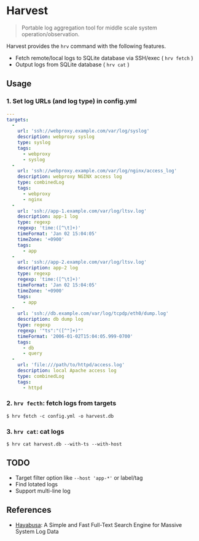 # Harvest

> Portable log aggregation tool for middle scale system operation/observation.

Harvest provides the `hrv` command with the following features.

- Fetch remote/local logs to SQLite database via SSH/exec ( `hrv fetch` )
- Output logs from SQLite database ( `hrv cat` )

## Usage

### 1. Set log URLs (and log type) in config.yml

``` yaml
---
targets:
  -
    url: 'ssh://webproxy.example.com/var/log/syslog'
    description: webproxy syslog
    type: syslog
    tags:
      - webproxy
      - syslog
  -
    url: 'ssh://webproxy.example.com/var/log/nginx/access_log'
    description: webproxy NGINX access log
    type: combinedLog
    tags:
      - webproxy
      - nginx
  -
    url: 'ssh://app-1.example.com/var/log/ltsv.log'
    description: app-1 log
    type: regexp
    regexp: 'time:([^\t]+)'
    timeFormat: 'Jan 02 15:04:05'
    timeZone: '+0900'
    tags:
      - app
  -
    url: 'ssh://app-2.example.com/var/log/ltsv.log'
    description: app-2 log
    type: regexp
    regexp: 'time:([^\t]+)'
    timeFormat: 'Jan 02 15:04:05'
    timeZone: '+0900'
    tags:
      - app
  -
    url: 'ssh://db.example.com/var/log/tcpdp/eth0/dump.log'
    description: db dump log
    type: regexp
    regexp: '"ts":"([^"]+)"'
    timeFormat: '2006-01-02T15:04:05.999-0700'
    tags:
      - db
      - query
  -
    url: 'file:///path/to/httpd/access.log'
    description: local Apache access log
    type: combinedLog
    tags:
      - httpd
```

### 2. `hrv fecth`: fetch logs from targets

``` console
$ hrv fetch -c config.yml -o harvest.db
```

### 3. `hrv cat`: cat logs

``` console
$ hrv cat harvest.db --with-ts --with-host
```

## TODO

- Target filter option like `--host 'app-*'` or label/tag
- Find lotated logs
- Support multi-line log

## References

- [Hayabusa](https://github.com/hirolovesbeer/hayabusa): A Simple and Fast Full-Text Search Engine for Massive System Log Data
